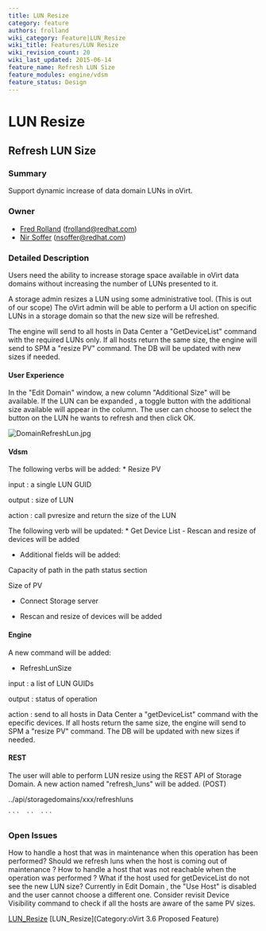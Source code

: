 ```yaml
---
title: LUN Resize
category: feature
authors: frolland
wiki_category: Feature|LUN_Resize
wiki_title: Features/LUN Resize
wiki_revision_count: 20
wiki_last_updated: 2015-06-14
feature_name: Refresh LUN Size
feature_modules: engine/vdsm
feature_status: Design
---
```


# LUN Resize

## Refresh LUN Size

### Summary

Support dynamic increase of data domain LUNs in oVirt.

### Owner

*   [ Fred Rolland](User:Frolland) (<frolland@redhat.com>)
*   [Nir Soffer](User:NirSoffer) (<nsoffer@redhat.com>)

### Detailed Description

Users need the ability to increase storage space available in oVirt data domains without increasing the number of LUNs presented to it.

A storage admin resizes a LUN using some administrative tool. (This is out of our scope)
The oVirt admin will be able to perform a UI action on specific LUNs in a storage domain so that the new size will be refreshed.

The engine will send to all hosts in Data Center a "GetDeviceList" command with the required LUNs only.
If all hosts return the same size, the engine will send to SPM a "resize PV" command.
The DB will be updated with new sizes if needed.

#### User Experience

In the "Edit Domain" window, a new column "Additional Size" will be available. If the LUN can be expanded , a toggle button with the additional size available will appear in the column. The user can choose to select the button on the LUN he wants to refresh and then click OK.

![](DomainRefreshLun.jpg "DomainRefreshLun.jpg")

#### Vdsm

The following verbs will be added:
\* Resize PV

input : a single LUN GUID

output : size of LUN

action : call pvresize and return the size of the LUN

The following verb will be updated:
\* Get Device List - Rescan and resize of devices will be added
* Additional fields will be added:

Capacity of path in the path status section

Size of PV

*   Connect Storage server

* Rescan and resize of devices will be added

#### Engine

A new command will be added:

*   RefreshLunSize

input : a list of LUN GUIDs

output : status of operation

action : send to all hosts in Data Center a "getDeviceList" command with the epecific devices. If all hosts return the same size, the engine will send to SPM a "resize PV" command. The DB will be updated with new sizes if needed.

#### REST

The user will able to perform LUN resize using the REST API of Storage Domain.
A new action named "refresh_luns" will be added. (POST)

../api/storagedomains/xxx/refreshluns

<action>
` `<logical_units>
`    `<logical_unit id='xxx'/>
`    `<logical_unit id='yyy'/>
` `</logical_units>
</action>

### Open Issues

How to handle a host that was in maintenance when this operation has been performed? Should we refresh luns when the host is coming out of maintenance ?
How to handle a host that was not reachable when the operation was performed ?
What if the host used for getDeviceList do not see the new LUN size? Currently in Edit Domain , the "Use Host" is disabled and the user cannot choose a different one.
Consider revisit Device Visibility command to check if all the hosts are aware of the same PV sizes.

[LUN_Resize](Category:Feature) [LUN_Resize](Category:oVirt 3.6 Proposed Feature)
